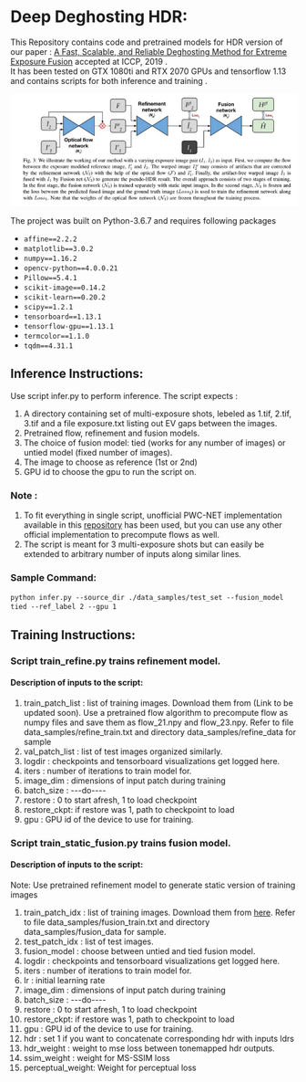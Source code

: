 # Deep Deghosting HDR:

This Repository contains code and pretrained models for HDR version of our paper : [A Fast, Scalable, and Reliable Deghosting Method for Extreme Exposure Fusion](https://val.cds.iisc.ac.in/HDR/ICCP19/) accepted at ICCP, 2019 .</br>
It has been tested on GTX 1080ti and RTX 2070 GPUs and tensorflow 1.13 and contains scripts for both inference and training .</br>

![](approach_overview.png)

The project was built on Python-3.6.7 and requires following packages

* ```affine==2.2.2```
* ```matplotlib==3.0.2```
* ```numpy==1.16.2```
* ```opencv-python==4.0.0.21```
* ```Pillow==5.4.1```
* ```scikit-image==0.14.2```
* ```scikit-learn==0.20.2```
* ```scipy==1.2.1```
* ```tensorboard==1.13.1```
* ```tensorflow-gpu==1.13.1```
* ```termcolor==1.1.0```
* ```tqdm==4.31.1```


## Inference Instructions:

Use script infer.py to perform inference. The script expects : </br>
1. A directory containing set of multi-exposure shots, lebeled as 1.tif, 2.tif, 3.tif and a file exposure.txt listing out EV gaps between the images. </br>
2. Pretrained flow, refinement and fusion models.  </br>
3. The choice of fusion model: tied (works for any number of images) or untied model (fixed number of images).  </br>
4. The image to choose as reference (1st or 2nd)  </br>
5. GPU id to choose the gpu to run the script on.  </br>

### Note : </br>

1. To fit everything in single script, unofficial PWC-NET implementation available in this [repository](https://github.com/philferriere/tfoptflow/tree/master/tfoptflow) has been used, but you can use any other official implementation to precompute flows as well.  </br>
2. The script is meant for 3 multi-exposure shots but can easily be extended to arbitrary number of inputs along similar lines.  </br>


### Sample Command:
```
python infer.py --source_dir ./data_samples/test_set --fusion_model tied --ref_label 2 --gpu 1
```

## Training Instructions:

### Script train\_refine.py trains refinement model. </br>


#### Description of inputs to the script: 

1. train\_patch\_list : list of training images. Download them from (Link to be updated soon). Use a pretrained flow algorithm to precompute flow as numpy files and save them as flow\_21.npy and flow\_23.npy. Refer to file data_samples/refine\_train.txt and directory data_samples/refine\_data for sample </br>
2. val\_patch\_list : list of test images organized similarly. </br>
3. logdir : checkpoints and tensorboard visualizations get logged here. </br>
4. iters : number of iterations to train model for. </br>
5. image\_dim : dimensions of input patch during training  </br>
6. batch_size : ---do---- </br>
7. restore : 0 to start afresh, 1 to load checkpoint </br>
8. restore_ckpt: if restore was 1, path to checkpoint to load </br>
9. gpu : GPU id of the device to use for training. </br>


### Script train\_static\_fusion.py trains fusion model. </br>

#### Description of inputs to the script: 

Note: Use pretrained refinement model to generate static version of training images  </br>

1. train\_patch\_idx : list of training images. Download them from [here](http://cseweb.ucsd.edu/~viscomp/projects/SIG17HDR/). Refer to file data_samples/fusion\_train.txt and directory data_samples/fusion\_data for sample. </br>
2. test\_patch\_idx : list of test images. </br>
3. fusion\_model : choose between untied and tied fusion model. </br>
4. logdir :  checkpoints and tensorboard visualizations get logged here. </br>
5. iters : number of iterations to train model for. </br>
6. lr : initial learning rate
7. image\_dim : dimensions of input patch during training  </br>
8. batch_size : ---do---- </br>
9. restore : 0 to start afresh, 1 to load checkpoint </br>
10. restore_ckpt: if restore was 1, path to checkpoint to load </br>
11. gpu : GPU id of the device to use for training. </br>
12. hdr : set 1 if you want to concatenate corresponding hdr with inputs ldrs </br>
13. hdr_weight : weight to mse loss between tonemapped hdr outputs. </br>
14. ssim_weight : weight for MS-SSIM loss </br>
15. perceptual_weight: Weight for perceptual loss </br>
